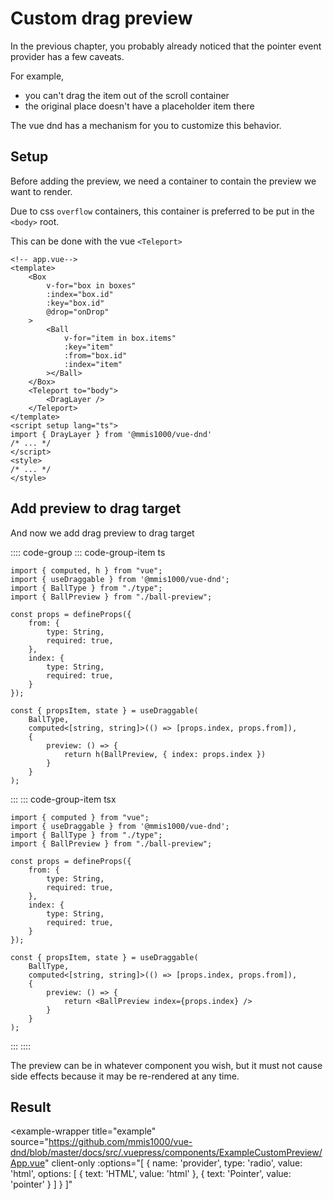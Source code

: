 # Custom drag preview

In the previous chapter,
you probably already noticed that the pointer event provider has a few caveats.

For example,

- you can't drag the item out of the scroll container
- the original place doesn't have a placeholder item there

The vue dnd has a mechanism for you to customize this behavior.

## Setup

Before adding the preview,
we need a container to contain the preview we want to render.

Due to css `overflow` containers,
this container is preferred to be put in the `<body>` root.

This can be done with the vue `<Teleport>`

```html{16-18,21}
<!-- app.vue-->
<template>
    <Box
        v-for="box in boxes"
        :index="box.id"
        :key="box.id"
        @drop="onDrop"
    >
        <Ball
            v-for="item in box.items"
            :key="item"
            :from="box.id"
            :index="item"
        ></Ball>
    </Box>
    <Teleport to="body">
        <DragLayer />
    </Teleport>
</template>
<script setup lang="ts">
import { DrayLayer } from '@mmis1000/vue-dnd'
/* ... */
</script>
<style>
/* ... */
</style>
```

## Add preview to drag target

And now we add drag preview to drag target

:::: code-group
::: code-group-item ts

```ts{4,20-24}
import { computed, h } from "vue";
import { useDraggable } from '@mmis1000/vue-dnd';
import { BallType } from "./type";
import { BallPreview } from "./ball-preview";

const props = defineProps({
    from: {
        type: String,
        required: true,
    },
    index: {
        type: String,
        required: true,
    }
});

const { propsItem, state } = useDraggable(
    BallType,
    computed<[string, string]>(() => [props.index, props.from]),
    {
        preview: () => {
            return h(BallPreview, { index: props.index })
        }
    }
);
```

:::
::: code-group-item tsx

```ts{4,20-24}
import { computed } from "vue";
import { useDraggable } from '@mmis1000/vue-dnd';
import { BallType } from "./type";
import { BallPreview } from "./ball-preview";

const props = defineProps({
    from: {
        type: String,
        required: true,
    },
    index: {
        type: String,
        required: true,
    }
});

const { propsItem, state } = useDraggable(
    BallType,
    computed<[string, string]>(() => [props.index, props.from]),
    {
        preview: () => {
            return <BallPreview index={props.index} />
        }
    }
);
```

:::
::::

The preview can be in whatever component you wish,
but it must not cause side effects because it may be re-rendered at any time.

## Result

<example-wrapper
    title="example"
    source="https://github.com/mmis1000/vue-dnd/blob/master/docs/src/.vuepress/components/ExampleCustomPreview/App.vue"
    client-only
    :options="[
        {
            name: 'provider',
            type: 'radio',
            value: 'html',
            options: [
                { text: 'HTML', value: 'html' },
                { text: 'Pointer', value: 'pointer' }
            ]
        }
    ]"
>
<template v-slot="{ provider }">
<example-custom-preview-app :provider="provider"></example-custom-preview-app>
</template>
</example-wrapper>

